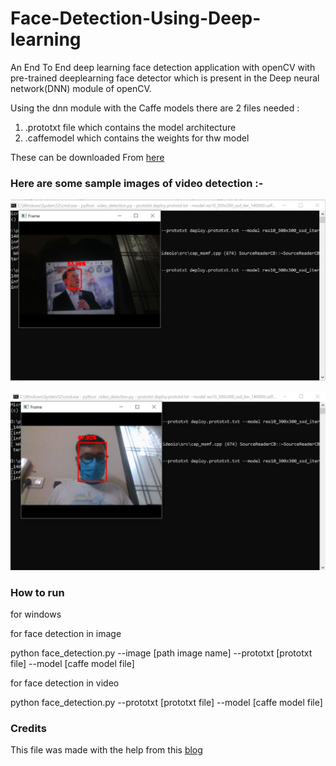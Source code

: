 # Face-Detection-Using-Deep-learning

An End To End deep learning face detection  application with openCV with pre-trained deeplearning face detector  which is present in the Deep neural network(DNN) module of openCV.

Using the  dnn module with the Caffe models there are 2 files needed :
1. .prototxt file which contains the model architecture
2. .caffemodel which contains the weights for thw model 

These can be downloaded From [here](https://github.com/opencv/opencv/tree/master/samples/dnn/face_detector)

### Here are some sample images of video detection :-

![elon musk](/image/elonmusk.jpg)

![face masl](/image/mask.jpg)

### How to run

for windows

for face detection in image

python face_detection.py --image [path image name] --prototxt [prototxt file] --model [caffe model file]

for face detection in video

python face_detection.py --prototxt [prototxt file] --model [caffe model file]

### Credits

This file was made with the help from this [blog](https://www.pyimagesearch.com/2018/02/26/face-detection-with-opencv-and-deep-learning/)
